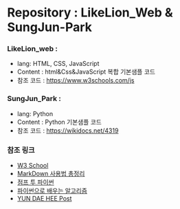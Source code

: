 # Repository  : LikeLion_Web & SungJun-Park
### LikeLion_web :
  * lang: HTML, CSS, JavaScript
  * Content : html&Css&JavaScript 복합 기본샘플 코드
  * 참조 코드 : https://www.w3schools.com/js
  
### SungJun_Park :
  * lang: Python
  * Content : Python 기본샘플 코드
  * 참조 코드 : https://wikidocs.net/4319

### 참조 링크
  * [W3 School](https://www.w3schools.com/js)
  * [MarkDown 사용법 총정리](https://heropy.blog/2017/09/30/markdown/)
  * [점프 투 파이썬](https://wikidocs.net/4319)
  * [파이썬으로 배우는 알고리즘](https://wikidocs.net/1744)
  * [YUN DAE HEE Post](https://076923.github.io/posts/#Python-Tkinter)
  
  
